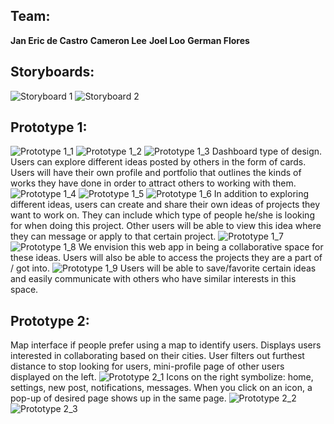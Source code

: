 ## Team:

**Jan Eric de Castro**
**Cameron Lee**
**Joel Loo**
**German Flores**

## Storyboards:

![Storyboard 1](https://github.com/jcloo/COGS121_Project/images/storyboard1.png)
![Storyboard 2](/images/storyboard2.png)

## Prototype 1:

![Prototype 1_1](/images/prototype1_1.png)
![Prototype 1_2](/images/prototype1_2.png)
![Prototype 1_3](/images/prototype1_3.png)
Dashboard type of design. Users can explore different ideas posted by others
in the form of cards. Users will have their own profile and portfolio that
outlines the kinds of works they have done in order to attract others to
working with them.
![Prototype 1_4](/images/prototype1_4.png)
![Prototype 1_5](/images/prototype1_5.png)
![Prototype 1_6](/images/prototype1_6.png)
In addition to exploring different ideas, users can create and share their own
ideas of projects they want to work on. They can include which type of people
he/she is looking for when doing this project. Other users will be able to
view this idea where they can message or apply to that certain project.
![Prototype 1_7](/images/prototype1_7.png)
![Prototype 1_8](/images/prototype1_8.png)
We envision this web app in being a collaborative space for these ideas.
Users will also be able to access the projects they are a part of / got into.
![Prototype 1_9](/images/prototype1_9.png)
Users will be able to save/favorite certain ideas and easily communicate
with others who have similar interests in this space.

## Prototype 2:

Map interface if people prefer using a map to identify users. Displays users
interested in collaborating based on their cities. User filters out furthest
distance to stop looking for users, mini-profile page of other users displayed
on the left.
![Prototype 2_1](/images/prototype2_1.png)
Icons on the right symbolize: home, settings, new post, notifications,
messages. When you click on an icon, a pop-up of desired page shows up in the
same page.
![Prototype 2_2](/images/prototype2_2.png)
![Prototype 2_3](/images/prototype2_3.png)

